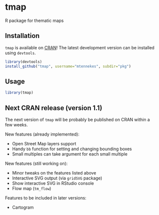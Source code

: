 tmap
===

R package for thematic maps

Installation
------------

`tmap` is available on [CRAN](http://cran.r-project.org/package=tmap)!
The latest development version can be installed using `devtools`.

```r
library(devtools)
install_github("tmap", username="mtennekes", subdir="pkg")
```

Usage
-----

```r
library(tmap)
```


Next CRAN release (version 1.1)
-----

The next version of ```tmap``` will be probably be published on CRAN within a few weeks.

New features (already implemented):

* Open Street Map layers support
* Handy ```bb``` function for setting and changing bounding boxes
* Small multiples can take argument for each small multiple

New features (still working on):

* Minor tweaks on the features listed above
* Interactive SVG output (via ```gridSVG``` package)
* Show interactive SVG in RStudio console
* Flow map (```tm_flow```)

Features to be included in later versions:

* Cartogram

